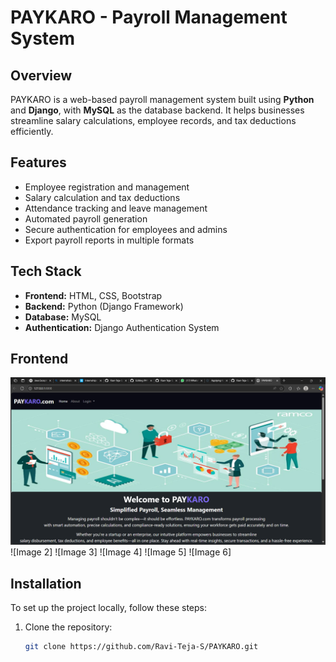 # PAYKARO - Payroll Management System

## Overview
PAYKARO is a web-based payroll management system built using **Python** and **Django**, with **MySQL** as the database backend. It helps businesses streamline salary calculations, employee records, and tax deductions efficiently.

## Features
- Employee registration and management
- Salary calculation and tax deductions
- Attendance tracking and leave management
- Automated payroll generation
- Secure authentication for employees and admins
- Export payroll reports in multiple formats

## Tech Stack
- **Frontend:** HTML, CSS, Bootstrap
- **Backend:** Python (Django Framework)
- **Database:** MySQL
- **Authentication:** Django Authentication System

## Frontend
![Image 1](https://github.com/Ravi-Teja-S/PAYKARO/blob/main/mysite/media/Screenshot%202025-06-07%20121817.png?raw=true)
![Image 2]
![Image 3]
![Image 4]
![Image 5]
![Image 6]

## Installation
To set up the project locally, follow these steps:

1. Clone the repository:
   ```bash
   git clone https://github.com/Ravi-Teja-S/PAYKARO.git
